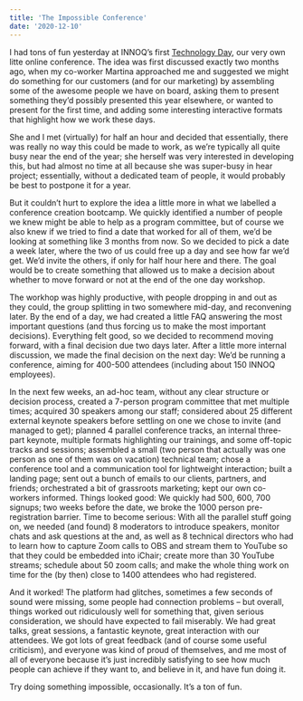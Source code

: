 ```yaml
---
title: 'The Impossible Conference'
date: '2020-12-10'
---
```


I had tons of fun yesterday at INNOQ’s first [Technology Day](https://technologyday.innoq.com), our very own litte online conference. The idea was first discussed exactly two months ago, when my co-worker Martina approached me and suggested we might do something for our customers (and for our marketing) by assembling some of the awesome people we have on board, asking them to present something they’d possibly presented this year elsewhere, or wanted to present for the first time, and adding some interesting interactive formats that highlight how we work these days.

She and I met (virtually) for half an hour and decided that essentially, there was really no way this could be made to work, as we’re typically all quite busy near the end of the year; she herself was very interested in developing this, but had almost no time at all because she was super-busy in hear project; essentially, without a dedicated team of people, it would probably be best to postpone it for a year.

But it couldn’t hurt to explore the idea a little more in what we labelled a conference creation bootcamp. We quickly identified a number of people we knew might be able to help as a program committee, but of course we also knew if we tried to find a date that worked for all of them, we’d be looking at something like 3 months from now. So we decided to pick a date a week later, where the two of us could free up a day and see how far we’d get. We’d invite the others, if only for half hour here and there. The goal would be to create something that allowed us to make a decision about whether to move forward or not at the end of the one day workshop.

The workhop was highly productive, with people dropping in and out as they could, the group splitting in two somewhere mid-day, and reconvening later. By the end of a day, we had created a little FAQ answering the most important questions (and thus forcing us to make the most important decisions). Everything felt good, so we decided to recommend moving forward, with a final decision due two days later. After a little more internal discussion, we made the final decision on the next day: We’d be running a conference, aiming for 400-500 attendees (including about 150 INNOQ employees).

In the next few weeks, an ad-hoc team, without any clear structure or decision process, created a 7-person program committee that met multiple times; acquired 30 speakers among our staff; considered about 25 different external keynote speakers before settling on one we chose to invite (and managed to get); planned 4 parallel conference tracks, an internal three-part keynote, multiple formats highlighting our trainings, and some off-topic tracks and sessions; assembled a small (two person that actually was one person as one of them was on vacation) technical team; chose a conference tool and a communication tool for lightweight interaction; built a landing page; sent out a bunch of emails to our clients, partners, and friends; orchestrated a bit of grassroots marketing; kept our own co-workers informed. Things looked good: We quickly had 500, 600, 700 signups; two weeks before the date, we broke the 1000 person pre-registration barrier. Time to become serious: With all the parallel stuff going on, we needed (and found) 8 moderators to introduce speakers, monitor chats and ask questions at the and, as well as 8 technical directors who had to learn how to capture Zoom calls to OBS and stream them to YouTube so that they could be embedded into iChair; create more than 30 YouTube streams; schedule about 50 zoom calls; and make the whole thing work on time for the (by then) close to 1400 attendees who had registered.

And it worked! The platform had glitches, sometimes a few seconds of sound were missing, some people had connection problems – but overall, things worked out ridiculously well for something that, given serious consideration, we should have expected to fail miserably. We had great talks, great sessions, a fantastic keynote, great interaction with our attendees. We got lots of great feedback (and of course some useful criticism), and everyone was kind of proud of themselves, and me most of all of everyone because it’s just incredibly satisfying to see how much people can achieve if they want to, and believe in it, and have fun doing it.

Try doing something impossible, occasionally. It’s a ton of fun. 
